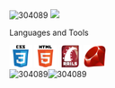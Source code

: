 <span>
  <img src="https://komarev.com/ghpvc/?username=304089&label=Profile%20views&color=0e75b6&style=flat" alt="304089" />
</span>
<span>
    <img height="20" src="https://img.shields.io/github/followers/304089?label=follow&logo=github&style=flat" />
</span>
<p align="left">
  Languages and Tools
</p>
<span>
  <img src="https://raw.githubusercontent.com/devicons/devicon/master/icons/css3/css3-original-wordmark.svg" alt="css3" width="40" height="40"/>
</span>
<span>
  <img src="https://raw.githubusercontent.com/devicons/devicon/master/icons/html5/html5-original-wordmark.svg" alt="html5" width="40" height="40"/>
</span>
<span>
  <img src="https://raw.githubusercontent.com/devicons/devicon/master/icons/rails/rails-original-wordmark.svg" alt="rails" width="40" height="40"/>
</span>
<span>
  <img src="https://raw.githubusercontent.com/devicons/devicon/master/icons/ruby/ruby-original.svg" alt="ruby" width="40" height="40"/>
</span>
<div>
  <span><img align="left" height="170px" src="https://github-readme-stats.vercel.app/api/top-langs?username=304089&show_icons=true&locale=en&layout=compact"          alt="304089" />
  </span>
  <span>&nbsp;<img align="left" height="170px" src="https://github-readme-stats.vercel.app/api?username=304089&show_icons=true&locale=en" alt="304089" /></sapn>
</div>
